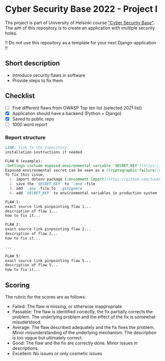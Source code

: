 # Cyber Security Base 2022 - Project I

Ths project is part of University of Helsinki course ["Cyber Security Base"](https://cybersecuritybase.mooc.fi/). The aim of this repository is to create an application with multiple security holes.

!! Do not use this repository as a template for your next Django-application !!

## Short description

- Introduce security flaws in software
- Provide steps to fix them

## Checklist

- [ ] Five different flaws from OWASP Top ten list (selected 2021 list)
- [x] Application should have a backend (Python + Django)
- [x] Saved to public repo
- [ ] 1000 word report

### Report structure

```md
LINK: link to the repository
installation instructions if needed

FLAW 0 (example):
[Settings include exposed environmental variable `SECRET_KEY`](https://github.com/tuukkalai/cheese/blob/main/cheese/settings.py#L26)
Exposed environmental secret can be seen as a [Cryptographic failure](https://owasp.org/Top10/A02_2021-Cryptographic_Failures/). The value is not exposed within the application, but with searching the web with couple of keywords attacker might find this repository and use the key to gain control of the complete application.
To fix this issue,
  1. import dotenv package ([Uncomment import](https://github.com/tuukkalai/cheese/blob/main/cheese/settings.py#L15))
  2. save the `SECRET_KEY` to `.env`-file
  3. add `.env`-file to `.gitignore`
  4. add `SECRET_KEY` to environmental variables in production system

FLAW 1:
exact source link pinpointing flaw 1...
description of flaw 1...
how to fix it...

FLAW 2:
exact source link pinpointing flaw 2...
description of flaw 2...
how to fix it...

...

FLAW 5:
exact source link pinpointing flaw 5...
description of flaw 5...
how to fix it...
```

## Scoring

The rubric for the scores are as follows:

- Failed: The flaw is missing, or otherwise inappropriate
- Passable: The flaw is identified correctly, the fix partially corrects the problem. The underlying problem and the effect of the fix is somewhat misuderstood.
- Average: The flaw described adequately and the fix fixes the problem. Minor misunderstanding of the underlying mechanism. The description is too vague but ultimately correct.
- Good: The flaw and the fix are correctly done. Minor issues in descriptions.
- Excellent: No issues or only cosmetic issues
